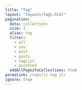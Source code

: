 ```yaml
---
title: "Tag"
layout: "layouts/tags.html"
pagination:
  data: collections
  size: 1
  alias: tag
  filter:
    - all
    - nav
    - post
    - posts
    - tagList
    - postFeed
  addAllPagesToCollections: true
permalink: /tags/{{ tag }}/
ignore: true
---
```

